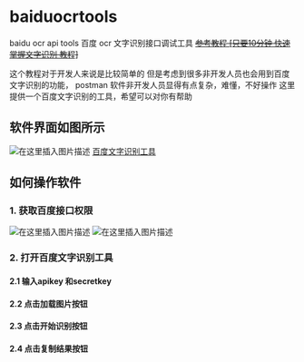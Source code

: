 # baiduocrtools
baidu ocr api tools 
百度 ocr 文字识别接口调试工具
~~[参考教程 [只要10分钟 快速掌握文字识别 教程]](https://ai.baidu.com/forum/topic/show/867951)~~


这个教程对于开发人来说是比较简单的
但是考虑到很多非开发人员也会用到百度文字识别的功能，
postman 软件非开发人员显得有点复杂，难懂，不好操作
这里提供一个百度文字识别的工具，希望可以对你有帮助

## 软件界面如图所示

![在这里插入图片描述](https://upload-images.jianshu.io/upload_images/2442640-ca51ef6407d7c8e0?imageMogr2/auto-orient/strip%7CimageView2/2/w/1240)
[百度文字识别工具](https://img-blog.csdnimg.cn/20200201185045214.png?x-oss-process=image/watermark,type_ZmFuZ3poZW5naGVpdGk,shadow_10,text_aHR0cHM6Ly9ibG9nLmNzZG4ubmV0L0ZpbG1l,size_16,color_FFFFFF,t_70)

## 如何操作软件
### 1. 获取百度接口权限

![在这里插入图片描述](https://upload-images.jianshu.io/upload_images/2442640-43ea3c3e5d9b430e?imageMogr2/auto-orient/strip%7CimageView2/2/w/1240)
![在这里插入图片描述](https://upload-images.jianshu.io/upload_images/2442640-82789769fb6e25ec?imageMogr2/auto-orient/strip%7CimageView2/2/w/1240)
### 2. 打开百度文字识别工具

#### 2.1 输入apikey 和secretkey
#### 2.2 点击加载图片按钮
#### 2.3 点击开始识别按钮
#### 2.4 点击复制结果按钮
